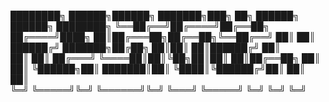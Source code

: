 ████████╗ ██████╗██████╗     ███████╗███╗   ██╗ ██████╗ ██████╗ ████████╗
╚══██╔══╝██╔════╝██╔══██╗    ██╔════╝████╗  ██║██╔═══██╗██╔══██╗╚══██╔══╝
   ██║   ██║     ██████╔╝    ███████╗██╔██╗ ██║██║   ██║██████╔╝   ██║   
   ██║   ██║     ██╔═══╝     ╚════██║██║╚██╗██║██║   ██║██╔══██╗   ██║   
   ██║   ╚██████╗██║         ███████║██║ ╚████║╚██████╔╝██║  ██║   ██║   
   ╚═╝    ╚═════╝╚═╝         ╚══════╝╚═╝  ╚═══╝ ╚═════╝ ╚═╝  ╚═╝   ╚═╝  
